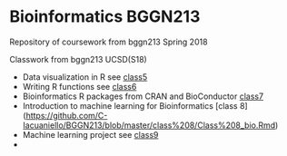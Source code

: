 # Bioinformatics BGGN213
Repository of coursework from bggn213 Spring 2018

Classwork from bggn213 UCSD(S18)

- Data visualization in R see [class5](https://github.com/C-Iacuaniello/BGGN213/blob/master/Class_5_Data_Exploration_and%20_visualization_in_R/map_colors_function.Rmd)
- Writing R functions see [class6](https://github.com/C-Iacuaniello/BGGN213/blob/master/Class_6/class_6.Rmd)
- Bioinformatics R packages from CRAN and BioConductor [class7](https://github.com/C-Iacuaniello/BGGN213/blob/master/Class_7/class_7.Rmd)
- Introduction to machine learning for Bioinformatics [class 8] (https://github.com/C-Iacuaniello/BGGN213/blob/master/class%208/Class%208_bio.Rmd)
- Machine learning project see [class9](https://github.com/C-Iacuaniello/BGGN213/blob/master/Class_9/class_9_rmarkdown.Rmd)
- 
